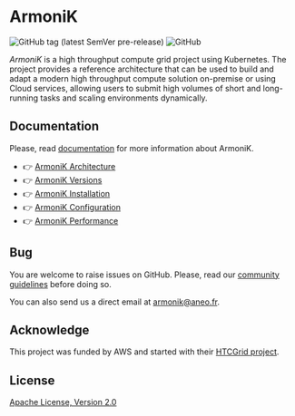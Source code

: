 # ArmoniK

![GitHub tag (latest SemVer pre-release)](https://img.shields.io/github/v/tag/aneoconsulting/ArmoniK?color=fe5001&label=latest%20version&sort=semver)
 ![GitHub](https://img.shields.io/github/license/aneoconsulting/ArmoniK)

<em>ArmoniK</em> is a high throughput compute grid project using Kubernetes. The project provides a reference
architecture that can be used to build and adapt a modern high throughput compute solution on-premise or using Cloud
services, allowing users to submit high volumes of short and long-running tasks and scaling environments dynamically.

## Documentation

Please, read [documentation](https://armonik.readthedocs.io/en/latest/) for more information about ArmoniK.

- 👉 [ArmoniK Architecture](https://armonik.readthedocs.io/en/latest/content/armonik/index.html)
- 👉 [ArmoniK Versions](https://armonik.readthedocs.io/en/latest/content/armonik/index.html#versions)
- 👉 [ArmoniK Installation](https://armonik.readthedocs.io/en/latest/content/getting-started/introduction.html)
- 👉 [ArmoniK Configuration](https://armonik.readthedocs.io/en/latest/content/user-guide/how-to-configure-authentication.html)
- 👉 [ArmoniK Performance](https://armonik.readthedocs.io/en/latest/content/benchmarking/test-plan.html)


## Bug

You are welcome to raise issues on GitHub. Please, read our [community guidelines](https://aneoconsulting.github.io/ArmoniK.Community/) before doing so.

You can also send us a direct email at [armonik@aneo.fr](mailto:armonik@aneo.fr).

## Acknowledge

This project was funded by AWS and started with their [HTCGrid project](https://awslabs.github.io/aws-htc-grid/).

## License

[Apache License, Version 2.0](https://github.com/aneoconsulting/ArmoniK/blob/main/LICENSE)
